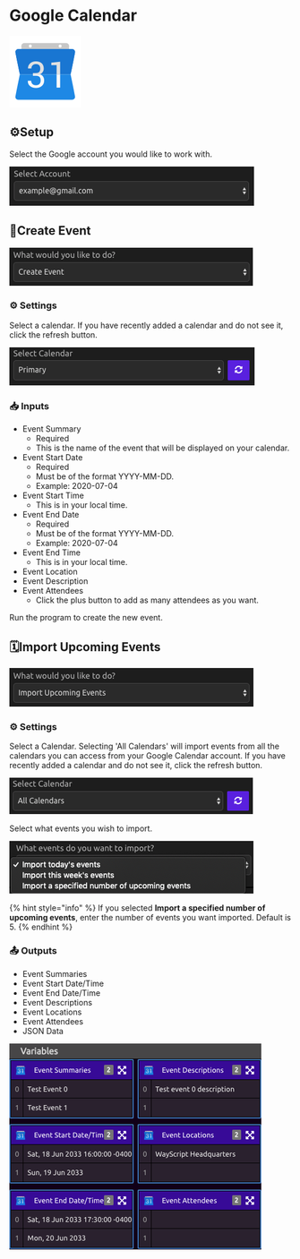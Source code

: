 # Google Calendar

![Create new events and import events from your Google Calendar.](../../.gitbook/assets/google_calendar.png)

## ⚙Setup

Select the Google account you would like to work with.

![Select an Account](../../.gitbook/assets/img1%20%284%29.png)

## 🌟Create Event

![Select Create Event](../../.gitbook/assets/img3%20%281%29.png)

### ⚙ Settings

Select a calendar. If you have recently added a calendar and do not see it, click the refresh button.

![Select a Calendar](../../.gitbook/assets/img2%20%282%29.png)

### 📥 Inputs

* Event Summary
  * Required
  * This is the name of the event that will be displayed on your calendar.
* Event Start Date
  * Required
  * Must be of the format YYYY-MM-DD.
  * Example: 2020-07-04
* Event Start Time
  * This is in your local time.
* Event End Date
  * Required
  * Must be of the format YYYY-MM-DD.
  * Example: 2020-07-04
* Event End Time
  * This is in your local time.
* Event Location
* Event Description
* Event Attendees
  * Click the plus button to add as many attendees as you want.

Run the program to create the new event.

## 🗓Import Upcoming Events

![Select Import Upcoming Events](../../.gitbook/assets/img12.png)

### ⚙ Settings

Select a Calendar. Selecting 'All Calendars' will import events from all the calendars you can access from your Google Calendar account. If you have recently added a calendar and do not see it, click the refresh button.

![Select a Calendar](../../.gitbook/assets/img13.png)

Select what events you wish to import.

![](../../.gitbook/assets/img14.png)

{% hint style="info" %}
If you selected **Import a specified number of upcoming events**, enter the number of events you want imported. Default is 5.
{% endhint %}

### 📤 Outputs

* Event Summaries
* Event Start Date/Time
* Event End Date/Time
* Event Descriptions
* Event Locations
* Event Attendees
* JSON Data

![Example Output Variables](../../.gitbook/assets/img16.png)

